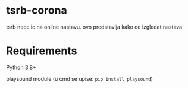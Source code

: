 # tsrb-corona
tsrb nece ic na online nastavu. ovo predstavlja kako ce izgledat nastava

# Requirements
Python 3.8+

playsound module (u cmd se upise: `pip install playsound`)
